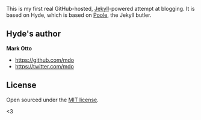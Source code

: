 This is my first real GitHub-hosted, [Jekyll](http://jekyllrb.com)-powered attempt at blogging. It is based on Hyde, which is based on [Poole](http://getpoole.com), the Jekyll butler.



## Hyde's author

**Mark Otto**
- <https://github.com/mdo>
- <https://twitter.com/mdo>


## License

Open sourced under the [MIT license](LICENSE.md).

<3
